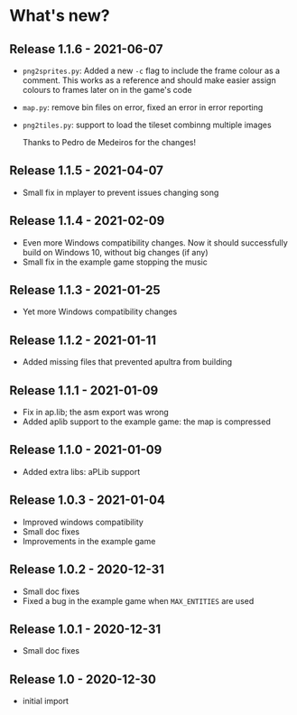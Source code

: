 # What's new?

## Release 1.1.6 - 2021-06-07

 - `png2sprites.py`: Added a new `-c` flag to include the frame colour as
   a comment. This works as a reference and should make easier assign colours
   to frames later on in the game's code
 - `map.py`: remove bin files on error, fixed an error in error reporting
 - `png2tiles.py`: support to load the tileset combinng multiple images

   Thanks to Pedro de Medeiros for the changes!

## Release 1.1.5 - 2021-04-07

 - Small fix in mplayer to prevent issues changing song

## Release 1.1.4 - 2021-02-09

 - Even more Windows compatibility changes. Now it should successfully build on
   Windows 10, without big changes (if any)
 - Small fix in the example game stopping the music

## Release 1.1.3 - 2021-01-25

 - Yet more Windows compatibility changes

## Release 1.1.2 - 2021-01-11

 - Added missing files that prevented apultra from building

## Release 1.1.1 - 2021-01-09

 - Fix in ap.lib; the asm export was wrong
 - Added aplib support to the example game: the map is compressed

## Release 1.1.0 - 2021-01-09

 - Added extra libs: aPLib support

## Release 1.0.3 - 2021-01-04

 - Improved windows compatibility
 - Small doc fixes
 - Improvements in the example game

## Release 1.0.2 - 2020-12-31

  - Small doc fixes
  - Fixed a bug in the example game when `MAX_ENTITIES` are used

## Release 1.0.1 - 2020-12-31

  - Small doc fixes

## Release 1.0 - 2020-12-30

  - initial import

